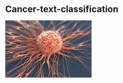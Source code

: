 # Cancer-text-classification
![alt text](https://github.com/JamBelg/Cancer-text-classification/blob/main/image_cancer.jpg)
